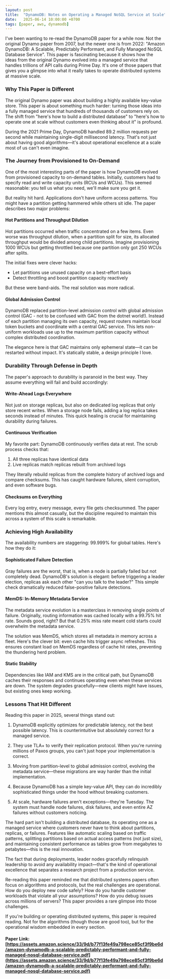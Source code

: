 ```yaml
---
layout: post
title:  "DynamoDB: Notes on Operating a Managed NoSQL Service at Scale"
date:   2025-06-14 10:00:00 +0700
tags: [paper, aws, dynamodb]
---
```


I've been wanting to re-read the DynamoDB paper for a while now. Not the original Dynamo paper from 2007, but the newer one is from 2022: "Amazon DynamoDB: A Scalable, Predictably Performant, and Fully Managed NoSQL Database Service". This paper is fascinating because it shows how the ideas from the original Dynamo evolved into a managed service that handles trillions of API calls during Prime Day. It's one of those papers that gives you a glimpse into what it really takes to operate distributed systems at massive scale.


### Why This Paper is Different

The original Dynamo paper was about building a highly available key-value store. This paper is about something much harder: turning those ideas into a fully managed service that hundreds of thousands of customers rely on. The shift from "here's how to build a distributed database" to "here's how to operate one at scale without customers even thinking about it" is profound.

During the 2021 Prime Day, DynamoDB handled 89.2 million requests per second while maintaining single-digit millisecond latency. That's not just about having good algorithms—it's about operational excellence at a scale most of us can't even imagine.

### The Journey from Provisioned to On-Demand

One of the most interesting parts of the paper is how DynamoDB evolved from provisioned capacity to on-demand tables. Initially, customers had to specify read and write capacity units (RCUs and WCUs). This seemed reasonable: you tell us what you need, we'll make sure you get it.

But reality hit hard. Applications don't have uniform access patterns. You might have a partition getting hammered while others sit idle. The paper describes two major problems:

#### Hot Partitions and Throughput Dilution

Hot partitions occurred when traffic concentrated on a few items. Even worse was throughput dilution, when a partition split for size, its allocated throughput would be divided among child partitions. Imagine provisioning 1000 WCUs but getting throttled because one partition only got 250 WCUs after splits.

The initial fixes were clever hacks:
- Let partitions use unused capacity on a best-effort basis
- Detect throttling and boost partition capacity reactively

But these were band-aids. The real solution was more radical.

#### Global Admission Control

DynamoDB replaced partition-level admission control with global admission control (GAC - not to be confused with GAC from the dotnet world!). Instead of each partition managing its own capacity, request routers maintain local token buckets and coordinate with a central GAC service. This lets non-uniform workloads use up to the maximum partition capacity without complex distributed coordination.

The elegance here is that GAC maintains only ephemeral state—it can be restarted without impact. It's statically stable, a design principle I love.


### Durability Through Defense in Depth

The paper's approach to durability is paranoid in the best way. They assume everything will fail and build accordingly:

#### Write-Ahead Logs Everywhere

Not just on storage replicas, but also on dedicated log replicas that only store recent writes. When a storage node fails, adding a log replica takes seconds instead of minutes. This quick healing is crucial for maintaining durability during failures.

#### Continuous Verification

My favorite part: DynamoDB continuously verifies data at rest. The scrub process checks that:
1. All three replicas have identical data
2. Live replicas match replicas rebuilt from archived logs

They literally rebuild replicas from the complete history of archived logs and compare checksums. This has caught hardware failures, silent corruption, and even software bugs.

#### Checksums on Everything

Every log entry, every message, every file gets checksummed. The paper mentions this almost casually, but the discipline required to maintain this across a system of this scale is remarkable.


### Achieving High Availability

The availability numbers are staggering: 99.999% for global tables. Here's how they do it:

#### Sophisticated Failure Detection

Gray failures are the worst, that is, when a node is partially failed but not completely dead. DynamoDB's solution is elegant: before triggering a leader election, replicas ask each other "can you talk to the leader?" This simple check dramatically reduced false-positive failure detections.

#### MemDS: In-Memory Metadata Service

The metadata service evolution is a masterclass in removing single points of failure. Originally, routing information was cached locally with a 99.75% hit rate. Sounds good, right? But that 0.25% miss rate meant cold starts could overwhelm the metadata service.

The solution was MemDS, which stores all metadata in memory across a fleet. Here's the clever bit: even cache hits trigger async refreshes. This ensures constant load on MemDS regardless of cache hit rates, preventing the thundering herd problem.

#### Static Stability

Dependencies like IAM and KMS are in the critical path, but DynamoDB caches their responses and continues operating even when these services are down. The system degrades gracefully—new clients might have issues, but existing ones keep working.


### Lessons That Hit Different

Reading this paper in 2025, several things stand out:

1. DynamoDB explicitly optimizes for predictable latency, not the best possible latency. This is counterintuitive but absolutely correct for a managed service.

2. They use TLA+ to verify their replication protocol. When you're running millions of Paxos groups, you can't just hope your implementation is correct.

3. Moving from partition-level to global admission control, evolving the metadata service—these migrations are way harder than the initial implementation.

4. Because DynamoDB has a simple key-value API, they can do incredibly sophisticated things under the hood without breaking customers.

5. At scale, hardware failures aren't exceptions—they're Tuesday. The system must handle node failures, disk failures, and even entire AZ failures without customers noticing.


The hard part isn't building a distributed database, its operating one as a managed service where customers never have to think about partitions, replicas, or failures. Features like automatic scaling based on traffic patterns, splitting partitions based on actual access patterns (not just size), and maintaining consistent performance as tables grow from megabytes to petabytes—this is the real innovation.

The fact that during deployments, leader nodes gracefully relinquish leadership to avoid any availability impact—that's the kind of operational excellence that separates a research project from a production service.

Re-reading this paper reminded me that distributed systems papers often focus on algorithms and protocols, but the real challenges are operational. How do you deploy new code safely? How do you handle customer workloads that violate all your assumptions? How do you debug issues across millions of servers? This paper provides a rare glimpse into those challenges. 

If you're building or operating distributed systems, this paper is required reading. Not for the algorithms (though those are good too), but for the operational wisdom embedded in every section. 

#### Paper Link: [https://assets.amazon.science/33/9d/b77f13fe49a798ece85cf3f9be6d/amazon-dynamodb-a-scalable-predictably-performant-and-fully-managed-nosql-database-service.pdf](https://assets.amazon.science/33/9d/b77f13fe49a798ece85cf3f9be6d/amazon-dynamodb-a-scalable-predictably-performant-and-fully-managed-nosql-database-service.pdf)